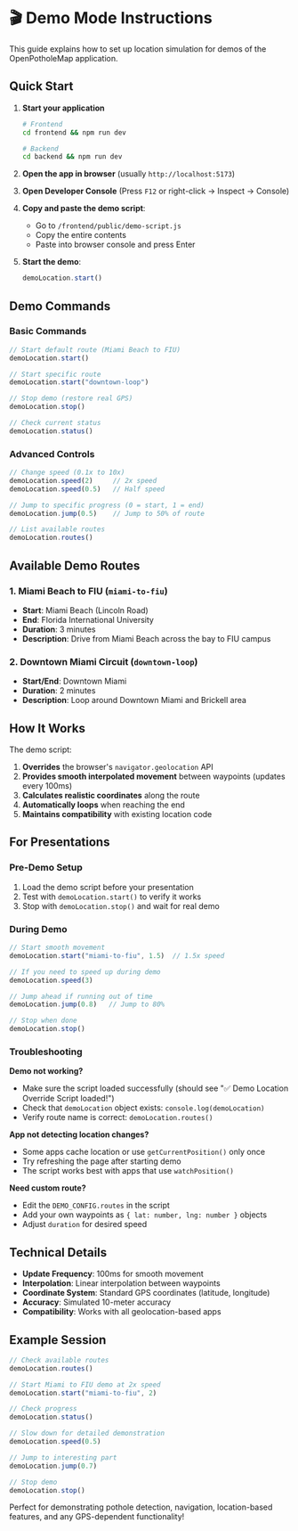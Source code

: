 # 🎬 Demo Mode Instructions

This guide explains how to set up location simulation for demos of the OpenPotholeMap application.

## Quick Start

1. **Start your application**
   ```bash
   # Frontend
   cd frontend && npm run dev

   # Backend
   cd backend && npm run dev
   ```

2. **Open the app in browser** (usually `http://localhost:5173`)

3. **Open Developer Console** (Press `F12` or right-click → Inspect → Console)

4. **Copy and paste the demo script**:
   - Go to `/frontend/public/demo-script.js`
   - Copy the entire contents
   - Paste into browser console and press Enter

5. **Start the demo**:
   ```javascript
   demoLocation.start()
   ```

## Demo Commands

### Basic Commands
```javascript
// Start default route (Miami Beach to FIU)
demoLocation.start()

// Start specific route
demoLocation.start("downtown-loop")

// Stop demo (restore real GPS)
demoLocation.stop()

// Check current status
demoLocation.status()
```

### Advanced Controls
```javascript
// Change speed (0.1x to 10x)
demoLocation.speed(2)     // 2x speed
demoLocation.speed(0.5)   // Half speed

// Jump to specific progress (0 = start, 1 = end)
demoLocation.jump(0.5)    // Jump to 50% of route

// List available routes
demoLocation.routes()
```

## Available Demo Routes

### 1. Miami Beach to FIU (`miami-to-fiu`)
- **Start**: Miami Beach (Lincoln Road)
- **End**: Florida International University
- **Duration**: 3 minutes
- **Description**: Drive from Miami Beach across the bay to FIU campus

### 2. Downtown Miami Circuit (`downtown-loop`)
- **Start/End**: Downtown Miami
- **Duration**: 2 minutes
- **Description**: Loop around Downtown Miami and Brickell area

## How It Works

The demo script:
1. **Overrides** the browser's `navigator.geolocation` API
2. **Provides smooth interpolated movement** between waypoints (updates every 100ms)
3. **Calculates realistic coordinates** along the route
4. **Automatically loops** when reaching the end
5. **Maintains compatibility** with existing location code

## For Presentations

### Pre-Demo Setup
1. Load the demo script before your presentation
2. Test with `demoLocation.start()` to verify it works
3. Stop with `demoLocation.stop()` and wait for real demo

### During Demo
```javascript
// Start smooth movement
demoLocation.start("miami-to-fiu", 1.5)  // 1.5x speed

// If you need to speed up during demo
demoLocation.speed(3)

// Jump ahead if running out of time
demoLocation.jump(0.8)   // Jump to 80%

// Stop when done
demoLocation.stop()
```

### Troubleshooting

**Demo not working?**
- Make sure the script loaded successfully (should see "✅ Demo Location Override Script loaded!")
- Check that `demoLocation` object exists: `console.log(demoLocation)`
- Verify route name is correct: `demoLocation.routes()`

**App not detecting location changes?**
- Some apps cache location or use `getCurrentPosition()` only once
- Try refreshing the page after starting demo
- The script works best with apps that use `watchPosition()`

**Need custom route?**
- Edit the `DEMO_CONFIG.routes` in the script
- Add your own waypoints as `{ lat: number, lng: number }` objects
- Adjust `duration` for desired speed

## Technical Details

- **Update Frequency**: 100ms for smooth movement
- **Interpolation**: Linear interpolation between waypoints
- **Coordinate System**: Standard GPS coordinates (latitude, longitude)
- **Accuracy**: Simulated 10-meter accuracy
- **Compatibility**: Works with all geolocation-based apps

## Example Session

```javascript
// Check available routes
demoLocation.routes()

// Start Miami to FIU demo at 2x speed
demoLocation.start("miami-to-fiu", 2)

// Check progress
demoLocation.status()

// Slow down for detailed demonstration
demoLocation.speed(0.5)

// Jump to interesting part
demoLocation.jump(0.7)

// Stop demo
demoLocation.stop()
```

Perfect for demonstrating pothole detection, navigation, location-based features, and any GPS-dependent functionality!